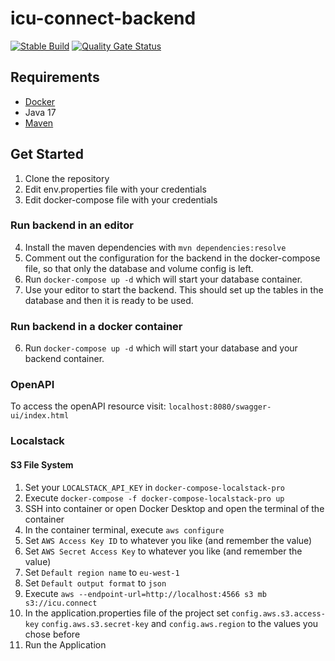 # icu-connect-backend
[![Stable Build](https://github.com/The-Agile-Avengers/icu-connect-backend/actions/workflows/maven.yml/badge.svg)](https://github.com/The-Agile-Avengers/icu-connect-backend/actions/workflows/ci_cd_pipeline.yml) [![Quality Gate Status](https://sonarcloud.io/api/project_badges/measure?project=The-Agile-Avengers_icu-connect-backend&metric=alert_status)](https://sonarcloud.io/summary/new_code?id=The-Agile-Avengers_icu-connect-backend)
## Requirements
- [Docker](https://www.docker.com/products/docker-desktop/) 
- Java 17
- [Maven](https://www.baeldung.com/install-maven-on-windows-linux-mac)
## Get Started
1. Clone the repository
2. Edit env.properties file with your credentials
3. Edit docker-compose file with your credentials

### Run backend in an editor
4. Install the maven dependencies with `mvn dependencies:resolve`
5. Comment out the configuration for the backend in the docker-compose file, so that only the database and volume config is left.
6. Run `docker-compose up -d` which will start your database container.
7. Use your editor to start the backend. This should set up the tables in the database and then it is ready to be used.

### Run backend in a docker container
6. Run `docker-compose up -d` which will start your database and your backend container.

### OpenAPI
To access the openAPI resource visit: `localhost:8080/swagger-ui/index.html`

### Localstack
#### S3 File System
1. Set your `LOCALSTACK_API_KEY` in `docker-compose-localstack-pro`
1. Execute `docker-compose -f docker-compose-localstack-pro up`
2. SSH into container or open Docker Desktop and open the terminal of the container
3. In the container terminal, execute  `aws configure`
4. Set `AWS Access Key ID` to whatever you like (and remember the value)
5. Set `AWS Secret Access Key` to whatever you like (and remember the value)
6. Set `Default region name` to `eu-west-1`
7. Set `Default output format` to `json`
8. Execute `aws --endpoint-url=http://localhost:4566 s3 mb s3://icu.connect`
9. In the application.properties file of the project set `config.aws.s3.access-key`
`config.aws.s3.secret-key` and `config.aws.region` to the values you chose before
10. Run the Application
